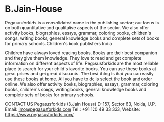 # B.Jain-House
Pegasusforkids is a consolidated name in the publishing sector; our focus is on both quantitative and qualitative aspects of the sector. We also offer activity books, biographies, essays, grammar, coloring books, children's songs, writing books, general knowledge books and complete sets of books for primary schools.
Children's book publishers India

Children have always loved reading books. Books are their best companion and they give them knowledge. They love to read and get complete information on different aspects of life. Pegasusforkids are the most reliable place to search for your child's favorite books. You can use these books at great prices and get great discounts. The best thing is that you can easily use these books at home. All you have to do is select the book and order online. We also offer activity books, biographies, essays, grammar, coloring books, children's songs, writing books, general knowledge books and complete sets of books for primary schools.


CONTACT US
Pegasusforkids (B.Jain House)
D-157, Sector 63, Noida, U.P.
Email: info@pegasusforkids.com
Tel.: +91 120 49 33 333, 
Website:  https://www.pegasusforkids.com/
